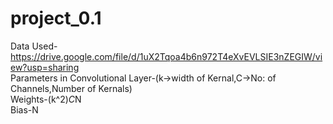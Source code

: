 # project_0.1

Data Used-
https://drive.google.com/file/d/1uX2Tqoa4b6n972T4eXvEVLSIE3nZEGIW/view?usp=sharing  \
Parameters in Convolutional Layer-(k->width of Kernal,C->No: of Channels,Number of Kernals) \
Weights-(k^2)*C*N \
Bias-N 


